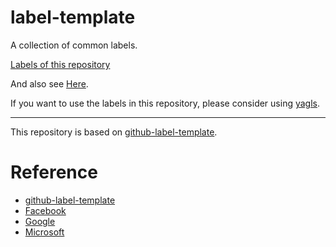 # label-template
A collection of common labels.

[Labels of this repository](https://github.com/preeded/label-template/labels)

And also see [Here](https://github.com/preeded/yagls/blob/main/yagls/generator.py).

If you want to use the labels in this repository, please consider using [yagls](https://github.com/preeded/yagls).

------

This repository is based on [github-label-template](https://github.com/xavierchow/github-label-template).

# Reference
* [github-label-template](https://github.com/xavierchow/github-label-template)
* [Facebook](https://github.com/facebook)
* [Google](https://github.com/google)
* [Microsoft](https://github.com/microsoft)
